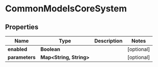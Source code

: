 
# CommonModelsCoreSystem

## Properties
Name | Type | Description | Notes
------------ | ------------- | ------------- | -------------
**enabled** | **Boolean** |  |  [optional]
**parameters** | **Map&lt;String, String&gt;** |  |  [optional]



